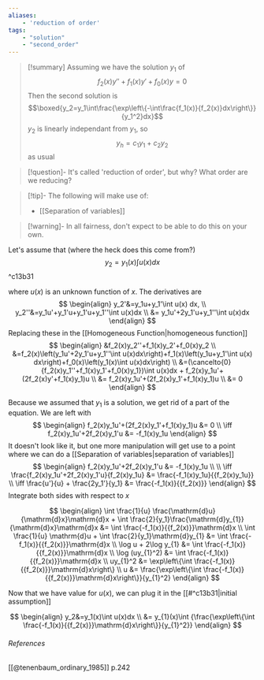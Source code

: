 ```yaml
---
aliases:
    - 'reduction of order'
tags:
    - "solution"
    - "second_order"
---
```


> [!summary]
> Assuming we have the solution $y_1$ of
> $$f_2(x)y''+f_1(x)y'+f_0(x)y=0$$
> Then the second solution is
> $$\boxed{y_2=y_1\int\frac{\exp\left\{-\int\frac{f_1(x)}{f_2(x)}dx\right\}}{y_1^2}dx}$$
> $y_2$ is linearly independant from $y_1$, so
> $$y_h=c_1y_1+c_2y_2$$
> as usual

> [!question]-
> It's called 'reduction of order', but why? What order are we reducing?

> [!tip]-
> The following will make use of:
> - [[Separation of variables]]

> [!warning]- 
> In all fairness, don't expect to be able to do this on your own. 

Let's assume that (where the heck does this come from?)
$$y_2=y_1(x)\int u(x)dx$$^c13b31

where $u(x)$ is an unknown function of $x$. The derivatives are 
$$
\begin{align}
y_2'&=y_1u+y_1'\int u(x) dx, \\
y_2''&=y_1u'+y_1'u+y_1'u+y_1''\int u(x)dx \\
&= y_1u'+2y_1'u+y_1''\int u(x)dx
\end{align}
$$
Replacing these in the [[Homogeneous Function|homogeneous function]]
$$
\begin{align}
&f_2(x)y_2''+f_1(x)y_2'+f_0(x)y_2 \\
&=f_2(x)\left(y_1u'+2y_1'u+y_1''\int u(x)dx\right)+f_1(x)\left(y_1u+y_1'\int u(x) dx\right)+f_0(x)\left(y_1(x)\int u(x)dx\right) \\
&=(\cancelto{0}{f_2(x)y_1''+f_1(x)y_1'+f_0(x)y_1})\int u(x)dx + f_2(x)y_1u'+(2f_2(x)y'+f_1(x)y_1)u \\
&= f_2(x)y_1u'+(2f_2(x)y_1'+f_1(x)y_1)u \\
&= 0
\end{align}
$$

Because we assumed that $y_{1}$ is a solution, we get rid of a part of the equation. We are left with
$$
\begin{align}
f_2(x)y_1u'+(2f_2(x)y_1'+f_1(x)y_1)u &= 0  \\
\iff f_2(x)y_1u'+2f_2(x)y_1'u &= -f_1(x)y_1u 
\end{align}
$$
It doesn't look like it, but one more manipulation will get use to a point where we can do a [[Separation of variables|separation of variables]]
$$
\begin{align}
f_2(x)y_1u'+2f_2(x)y_1'u &= -f_1(x)y_1u \\ \\
\iff \frac{f_2(x)y_1u'+2f_2(x)y_1'u}{f_2(x)y_1u} &= \frac{-f_1(x)y_1u}{{f_2(x)y_1u}}  \\
\iff \frac{u'}{u} + \frac{2y_1'}{y_1} &= \frac{-f_1(x)}{{f_2(x)}}
\end{align}
$$
Integrate both sides with respect to $x$

$$
\begin{align}
\int  \frac{1}{u} \frac{\mathrm{d}u}{\mathrm{d}x}\mathrm{d}x + \int  \frac{2}{y_1}\frac{\mathrm{d}y_{1}}{\mathrm{d}x}\mathrm{d}x &= \int  \frac{-f_1(x)}{{f_2(x)}}\mathrm{d}x  \\
\int  \frac{1}{u} \mathrm{d}u + \int  \frac{2}{y_1}\mathrm{d}y_{1} &= \int  \frac{-f_1(x)}{{f_2(x)}}\mathrm{d}x  \\
\log u + 2\log y_{1} &= \int  \frac{-f_1(x)}{{f_2(x)}}\mathrm{d}x  \\
\log (uy_{1}^2) &= \int  \frac{-f_1(x)}{{f_2(x)}}\mathrm{d}x  \\
uy_{1}^2 &= \exp\left\{\int  \frac{-f_1(x)}{{f_2(x)}}\mathrm{d}x\right\}  \\
u &= \frac{\exp\left\{\int  \frac{-f_1(x)}{{f_2(x)}}\mathrm{d}x\right\}}{y_{1}^2}
\end{align}
$$

Now that we have value for $u(x)$, we can plug it in the [[#^c13b31|initial assumption]]

$$
\begin{align}
y_2&=y_1(x)\int u(x)dx  \\
&= y_{1}(x)\int {\frac{\exp\left\{\int  \frac{-f_1(x)}{{f_2(x)}}\mathrm{d}x\right\}}{y_{1}^2}}
\end{align}
$$
###### References
[[@tenenbaum_ordinary_1985]] p.242

